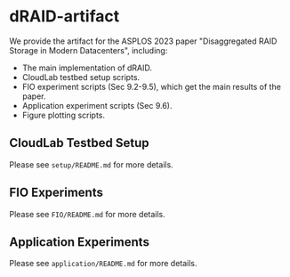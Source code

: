 # dRAID-artifact

We provide the artifact for the ASPLOS 2023 paper "Disaggregated RAID Storage in Modern Datacenters", including:

- The main implementation of dRAID.
- CloudLab testbed setup scripts.
- FIO experiment scripts (Sec 9.2-9.5), which get the main results of the paper.
- Application experiment scripts (Sec 9.6).
- Figure plotting scripts.

## CloudLab Testbed Setup

Please see `setup/README.md` for more details.

## FIO Experiments

Please see `FIO/README.md` for more details.

## Application Experiments

Please see `application/README.md` for more details.
